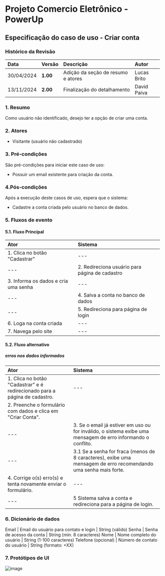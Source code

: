 # Projeto Comercio Eletrônico - PowerUp

## Especificação do caso de uso - Criar conta

### Histórico da Revisão
|  Data  | Versão | Descrição | Autor |
|:-------|:-------|:----------|:------|
| 30/04/2024 | **1.00** | Adição da seção de resumo e atores | Lucas Brito |
| 13/11/2024 | **2.00** | Finalização do detalhamento | David Paiva |


### 1. Resumo 
Como usuário não identificado, desejo ter a opção de criar uma conta.

### 2. Atores
- Visitante (usuário não cadastrado)

### 3. Pré-condições
São pré-condições para iniciar este caso de uso:
- 	Possuir um email existente para criação da conta.

### 4.Pós-condições
Após a execução deste casos de uso, espera que o sistema:
-  Cadastre a conta criada pelo usuário no banco de dados.

### 5. Fluxos de evento

#### 5.1. Fluxo Principal

|  Ator  | Sistema |
|:-------|:------- |
| 1. Clica no botão "Cadastrar" | --- |
| --- | 2. Redireciona usuário para página de cadastro |
| 3.  Informa os dados e cria uma senha | --- |
| --- | 4. Salva a conta no banco de dados |
| --- | 5. Redireciona para página de login |
| 6. Loga na conta criada | --- |
| 7. Navega pelo site | --- |

#### 5.2. Fluxo alternativo
##### erros nos dados informados

|  Ator  | Sistema |
|:-------|:------- |
| 1. Clica no botão "Cadastrar" e é redirecionado para a página de cadastro. | --- |
| 2. Preenche o formulário com dados e clica em "Criar Conta".
| --- | 3. Se o email já estiver em uso ou for inválido, o sistema exibe uma mensagem de erro informando o conflito. |
| --- | 3.1 Se a senha for fraca (menos de 8 caracteres), exibe uma mensagem de erro recomendando uma senha mais forte. |
| 4. Corrige o(s) erro(s) e tenta novamente enviar o formulário. | --- |
| --- | 5  Sistema salva a conta e redireciona para a página de login.


### 6. Dicionário de dados
Email	| Email do usuário para contato e login	| String (válido)
Senha	| Senha de acesso da conta	|  String (mín. 8 caracteres)
Nome	| Nome completo do usuário	|  String (1-100 caracteres)
Telefone (opcional)	| Número de contato do usuário | String (formato: +XX)

### 7. Protótipos de UI
![image](https://github.com/user-attachments/assets/38910fe3-6b9c-4dc5-abab-790d0562e2a7)


